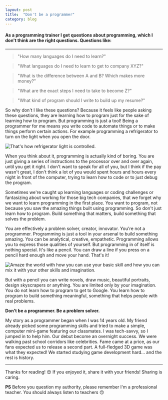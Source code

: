 ```yaml
---
layout: post
title:  "Don't be a programmer"
category: blog
---
```


#### As a programming trainer I get questions about programming, which I don't think are the right questions. Questions like:

------
> "How many languages do I need to learn?"

> "What languages do I need to learn to get to company XYZ?"

> "What is the difference between A and B? Which makes more money?"

> "What are the exact steps I need to take to become Z?"

> "What kind of program should I write to build up my resume?"

So why don't I like these questions? Because it feels like people asking these questions, they are learning how to program just for the sake of learning how to program. But programming is just a tool! Being a programmer for me means you write code to automate things or to make things perform certain actions. For example programming a refrigerator to turn on the light when you open the door.

![That's how refrigerator light is controlled.](https://cdn-images-1.medium.com/max/1000/1*xWqoSyXIuJsu9UQWyz9xbw.jpeg)

When you think about it, programming is actually kind of boring. You are just giving a series of instructions to the processor over and over again, until you get it right. I don't want to speak for all of you, but I think if the pay wasn't great, I don't think a lot of you would spent hours and hours every night in front of the computer, trying to learn how to code or to just debug the program.

Sometimes we're caught up learning languages or coding challenges or fantasizing about working for those big tech companies, that we forget why we want to learn programming in the first place. You want to program, not because you saw the amazing things built using programming. So don't just learn how to program. Build something that matters, build something that solves the problem.

You are effectively a problem solver, creator, innovator. You're not a programmer. Programming is just a tool in your arsenal to build something amazing. You can be analytical, creative, empathetic. Programming allows you to express those qualities of yourself. But programming in of itself is nothing special. It's like a pencil. You can draw a line if you press on a pencil hard enough and move your hand. That's it!

![Amaze the world with how you can use your basic skill and how you can mix it with your other skills and imagination.](https://cdn-images-1.medium.com/max/1500/1*pivxeC1KngrUU_mjCR7XTA.jpeg)

But with a pencil you can write novels, draw music, beautiful portraits, design skyscrapers or anything. You are limited only by your imagination. You do not learn how to program to get to Google. You learn how to program to build something meaningful, something that helps people with real problems.

**Don't be a programmer. Be a problem solver.**

My story as a programmer began when I was 14 years old. My friend already picked some programming skills and tried to make a simple, computer mini-game featuring our classmates. I was tech-savvy, so I jumped in to help him. Our debut become an overnight success. We were walking past school corridors like celebrities. Fame came at a price, as our fans expected us to release a second part. A full-fledged 3D game was what they expected! We started studying game development hard… and the rest is history.

------

Thanks for reading! 😊 If you enjoyed it, share it with your friends! Sharing is caring.

**PS** Before you question my authority, please remember I'm a professional teacher. You should always listen to teachers 🙃